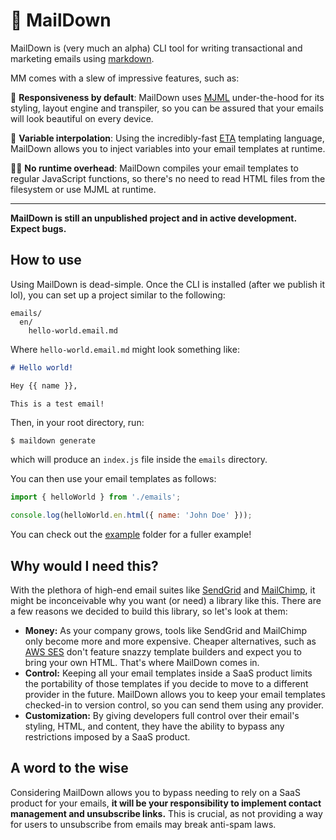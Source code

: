 # 💌 MailDown

MailDown is (very much an alpha) CLI tool for writing transactional and marketing emails using [markdown](https://daringfireball.net/projects/markdown/).

MM comes with a slew of impressive features, such as:

📱 **Responsiveness by default**: MailDown uses [MJML](https://mjml.io) under-the-hood for its styling, layout engine and transpiler, so you can be assured that your emails will look beautiful on every device.

🔁 **Variable interpolation**: Using the incredibly-fast [ETA](https://eta.js.org/) templating language, MailDown allows you to inject variables into your email templates at runtime.

🙏🏻 **No runtime overhead**: MailDown compiles your email templates to regular JavaScript functions, so there's no need to read HTML files from the filesystem or use MJML at runtime.

---

**MailDown is still an unpublished project and in active development. Expect bugs.**

## How to use

Using MailDown is dead-simple. Once the CLI is installed (after we publish it lol), you can set up a project similar to the following:

```
emails/
  en/
    hello-world.email.md
```

Where `hello-world.email.md` might look something like:

```markdown
# Hello world!

Hey {{ name }},

This is a test email!
```

Then, in your root directory, run:

```
$ maildown generate
```

which will produce an `index.js` file inside the `emails` directory.

You can then use your email templates as follows:

```js
import { helloWorld } from './emails';

console.log(helloWorld.en.html({ name: 'John Doe' }));
```

You can check out the [example](./example) folder for a fuller example!

## Why would I need this?

With the plethora of high-end email suites like [SendGrid](https://sendgrid.com) and [MailChimp](https://mailchimp.com), it might be inconceivable why you want (or need) a library like this. There are a few reasons we decided to build this library, so let's look at them:

- **Money:** As your company grows, tools like SendGrid and MailChimp only become more and more expensive. Cheaper alternatives, such as [AWS SES](https://aws.amazon.com/ses/) don't feature snazzy template builders and expect you to bring your own HTML. That's where MailDown comes in.
- **Control:** Keeping all your email templates inside a SaaS product limits the portability of those templates if you decide to move to a different provider in the future. MailDown allows you to keep your email templates checked-in to version control, so you can send them using any provider.
- **Customization:** By giving developers full control over their email's styling, HTML, and content, they have the ability to bypass any restrictions imposed by a SaaS product.

## A word to the wise

Considering MailDown allows you to bypass needing to rely on a SaaS product for your emails, **it will be your responsibility to implement contact management and unsubscribe links.** This is crucial, as not providing a way for users to unsubscribe from emails may break anti-spam laws.
